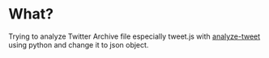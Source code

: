 # What?

Trying to analyze Twitter Archive file especially tweet.js with [analyze-tweet](analyze-tweet.py) using python and change it to json object.
